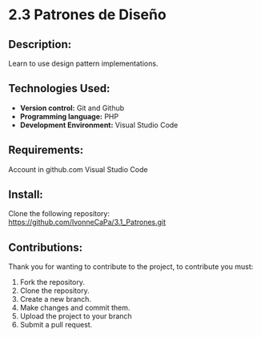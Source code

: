 # 2.3 Patrones de Diseño
## Description:
Learn to use design pattern implementations.

## Technologies Used:
* **Version control:** Git and Github
* **Programming language:** PHP
* **Development Environment:** Visual Studio Code 

## Requirements:
Account in github.com
Visual Studio Code

## Install:
Clone the following repository:
https://github.com/IvonneCaPa/3.1_Patrones.git

## Contributions:
Thank you for wanting to contribute to the project, to contribute you must:
1. Fork the repository.
2. Clone the repository.
3. Create a new branch.
4. Make changes and commit them.
5. Upload the project to your branch
6. Submit a pull request.

